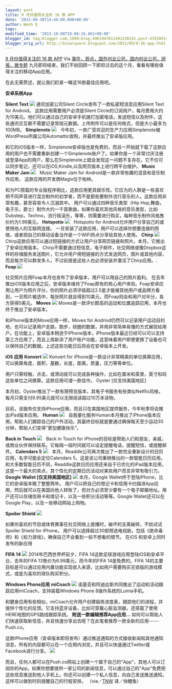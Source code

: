 ```yaml
---
layout: post
title: 9 月份值得关注的 16 款 APP
date: '2013-09-30T14:40:00.000+08:00'
author: Wenh Q
tags:
modified_time: '2013-10-08T18:08:16.861+08:00'
blogger_id: tag:blogger.com,1999:blog-4961947611491238191.post-4355055475516469215
blogger_orig_url: http://binaryware.blogspot.com/2013/09/9-16-app.html
---
```

[9 月份值得关注的 16 款 APP](http://www.kuailiyu.com/article/5251.html)
Via
[事件，观点，国外创业公司，国内创业公司，研报，微专题](http://www.kuailiyu.com/)
九月即将结束，我们不妨回顾一下即将过去的这个月，看看有哪些值得关注的移动App应用。

 在此无需赘述，就让我们赶紧一睹这16款最佳应用吧。

**安卓系统App**

**Silent Text**
![](http://www.kuailiyu.com/uploadfile/2013/0930/20130930095449790.png)
通讯加密公司Silent Circle发布了一款私密短消息应用Silent Text for
Android。
这款应用需要用户必须是Silent
Circle的订阅用户，每月费用大约为10美元。他们可以通过自己的安卓手机拨打加密电话，发送短信以及附件，这些通讯交互都不需要记录常规元数据。上传附件可以是任何格式，但是大小最多为100MB。
**Simplenote**
![](http://www.kuailiyu.com/uploadfile/2013/0930/20130930095701530.png)
  
今年初，一款广受欢迎的生产力应用Simplenote被WordPress所属公司Automattic收购，并最终推出了安卓版应用。

和它的iOS版本一样，Simplenote安卓版也是免费的，而且一开始就下载了这款应用的用户也不需要重新创建一个Simplenote账户了。如果你是一个非常讨厌注册或登录App的用户，那么在Simplenote上就会发现这一问题不复存在，它不仅可以同步笔记，还可以在iOS,Kindle,以及网页版本上进行跨平台维护。
**Music Maker Jam**
![](http://www.kuailiyu.com/uploadfile/2013/0930/20130930095809615.png)
  
Music Maker Jam for Android是一款非常有趣的混音和音乐制作应用，
这款应用的开发商Magix位于柏林。

和为PC搭载的专业版程序相比，这款应用更具娱乐性。它应为的人群是一些喜欢把不同声音进行混合制作的初学者，而不是那些要制作流行音乐的人。这款应用非常有趣，甚至容易令人沉溺其中。
用户可以通过四种音乐类型（Hip
Hop,舞曲，电子乐，爵士）制作大约一千首歌曲，如果你喜欢其他风格的音乐类型，比如Dubstep，Techno，流行摇滚乐，等等，则需要进行购买，每种音乐制作风格售价约为1.99美元。
**Hotspotio**
![](http://www.kuailiyu.com/uploadfile/2013/0930/20130930095934650.png)
  
Hotspotio for Android允许用户分享自己的或使用他人的互联网连接。
一旦安装了这款应用，用户可以选择你想要连接的网络，或者把自己的移动设备当作是一个WiFi热点分享给其他人使用。
**Chirp**
![](http://www.kuailiyu.com/uploadfile/2013/0930/20130930100031246.png)
  
Chirp这款应用可以通过短链接的方式让用户分享网页链接和照片。本月，它推出了安卓应用版本。
Chirp不需要通过短信息，电子邮件，社交网络或像Dropbox这样的存储服务发送图片，它允许用户用短链接的方式发送网页，图片或其他内容，而且每次可以群发多人，不过前提是这些人也必须安装并激活了Chirp应用。.
**Foap**
![](http://www.kuailiyu.com/uploadfile/2013/0930/20130930100203869.png)

社交照片应用Foap本月也发布了安卓版本，用户可以用自己的照片盈利。
在去年推出iOS版本应用之后，安卓版本维持了Foap原有的核心用户体验。Foap安卓应用让用户为照片评分，你的照片必须评级超过2.5星才能被其他用户或品牌方看到，一旦照片被选中，每张照片就会得到10美元，而Foap则会和用户对半分，各方获得5美元。
**Moves**
![](http://www.kuailiyu.com/uploadfile/2013/0930/20130930100312923.png)
Moves是一款评价颇高的运动和位置追踪应用，本月也终于推出了安卓版本。

 和iPhone版本的Move应用一样，Moves for
Andriod仍然可以记录用户运动目的地，也可以记录用户走路，跑步，绕圈的数据，并用非常简单易懂的方式展现给用户。在功能上，安卓版本稍逊于iPhone版本，iPhone版本最近已经可以可以支持第三方应用了，而且上周新添了用户账户功能，这意味着用户即使更换了设备也可以保持自己的数据。上述这些功能日后将会在安卓版本上开发。

**iOS 应用**
**Konvert**
![](http://www.kuailiyu.com/uploadfile/2013/0930/20130930100518199.png)
Konvert for
iPhone是一款设计非常精美的单位换算应用，可以换算角度，面积，基数，长度，距离，质量，压力等等单位。

用户只需轻触，点击，或滑动就可以完成各种操作，比如在厘米和英里，英寸和码这些单位之间换算。这款应用可谓一款佳作。
 Oyster [仅支持美国地区]

本月初，Oyster推出了一款有限预览版本，其电子书服务有些类似Netflix风格，每月只需支付9.95美元就可以无限阅读超过10万本读物。

目前，该服务仅支持iPhone应用，而且只在美国地区提供服务，今年秋季将会推出iPad版本应用。
**Human**
![](http://www.kuailiyu.com/uploadfile/2013/0930/20130930100655720.png)
  
自我量化服务Human本月推出了iPhone版本应用，帮助人们跟踪自己的户外活动。其最终目标就是要通过确保每天至少运动30分钟，帮助人们变得"更加健康快乐"。

**Back in Touch**
![](http://www.kuailiyu.com/uploadfile/2013/0930/20130930100820217.png)
  
Back in Touch for
iPhone的目标是帮助人们和朋友，亲戚，或商业伙伴保持联系。它每隔一段时间就可以设定提醒电话，提醒短信，或提醒邮件。
**Calendars 5**
![](http://www.kuailiyu.com/uploadfile/2013/0930/20130930100951383.png)
  
本月，Readdle公司再次推出了一款完全重新设计的日历应用，名字可能会定位Calendars
5，这是该公司重磅推出的一款智能日历应用。
和大多数智能日历不同，Readdle这款日历应用还来自于已优化的iPad版本应用，这是一个最大的卖点，其个性化的定期日历活动对某些用户而言非常有吸引力。
**Google Wallet [仅支持美国地区]**
![](http://www.kuailiyu.com/uploadfile/2013/0930/20130930101136976.png)
本月，Google Wallet终于登陆iPhone，比它的安卓版本晚了整整两年。
用户可以把自己的借记卡和信用卡扫描进App应用，然后就可以在美国向他人转账了，但对方必须至少要有一个电子邮箱地址。用户还可以存储信用卡和借记卡，以及一些积分活动等等。Google
Wallet还可以在Google Play，以及一些移动网站上购物。

**Spoiler Shield**
![](http://www.kuailiyu.com/uploadfile/2013/0930/20130930101307885.png)


如果你喜欢的节目或体育赛事在社交网络上直播时，破坏的支离破碎，不妨试试Spoiler
Shield for iPhone。
用户可以选择超过30部预选电视剧，包括《绝命毒师》和《权力游戏》，确保自己不会看到一些不想看的情节。
 在iOS 和安卓上同时发布的新应用

**FIFA 14**
![](http://www.kuailiyu.com/uploadfile/2013/0930/20130930101458371.png)
2014年巴西世界杯前夕，FIFA
14这款足球游戏应用登陆iOS和安卓平台，去年的FIFA
13售价为6.99美元，而今年的FIFA 14是免费的。FIFA
14的主要目标是可以通过应用内置功能实现收入来源，比如用户需要购买无锁版的游戏模式，或是为喜欢的球队购买积分。

**Windows Phone应用**
**miCoach**
![](http://www.kuailiyu.com/uploadfile/2013/0930/20130930101600222.png)
诺基亚和阿迪达斯共同推出了运动和活动跟踪应用miCoach，支持装载Windows
Phone 8操作系统的Lumia手机。

和健身应用有些相似，miCoach允许用户创建锻炼进度表，跟踪他们的进程，并提供个性化的反馈。它支持蓝牙设备，比如可穿戴心脏监测器，还搭载了使用HERE地图的GPS路线跟踪系统。
**附送一款编辑推荐App应用…**
如何可以帮助人们快速获取新信息，并且快速分享出去呢？在此笔者推荐一款全新的应用-----Push.co。


这款iPhone应用（安卓版本即将发布）通过推送通知的方式接收新闻和其他通知消息，所有的内容都可以在一个应用内浏览，并且可以快速通过Twitter或Facebook进行分享。
![](http://www.kuailiyu.com/uploadfile/2013/0930/20130930101858409.png)


而且，任何人都可以在Push.co网站上创建一个属于自己的"App"，其他人可以订阅你的App。如果你想要提供一家公司的新闻信息，可以通过自己的"App"免费把这些信息推送到他人手机上。你还可以创建一个私人信息，向自己发送推送通知。这样可以做到时刻提醒自己的行程安排。
（via／[TNW](http://thenextweb.com/apps/2013/09/27/16-of-the-best-apps-released-in-september/)
译／快鲤鱼）

